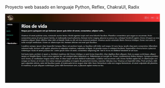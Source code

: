 Proyecto web basado en lenguaje Python, Reflex, ChakraUI, Radix

![alt text](https://github.com/pabheredia/riosdevida/blob/main/assets/Captura.JPG?raw=true)
